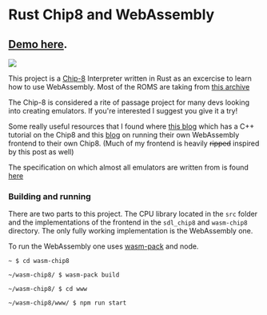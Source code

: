 # Rust Chip8 and WebAssembly

## [Demo here](https://www.wasmchip8.diegomarcano.dev).

![](public/chip8_screenshot.png)

This project is a [Chip-8](https://en.wikipedia.org/wiki/CHIP-8) Interpreter written in Rust as an excercise to learn how to use WebAssembly. Most of the ROMS are taking from [this archive](https://johnearnest.github.io/chip8Archive/) 

The Chip-8 is considered a rite of passage project for many devs looking into creating emulators. If you're interested I suggest you give it a try! 

Some really useful resources that I found where [this blog](https://austinmorlan.com/posts/chip8_emulator/) which has a C++ tutorial on the Chip8 and this [blog](https://wtfleming.github.io/2020/01/26/chip8-webassembly-rust/) on running their own WebAssembly frontend to their own Chip8. (Much of my frontend is heavily ~~ripped~~ inspired by this post as well)

The specification on which almost all emulators are written from is found [here](http://devernay.free.fr/hacks/chip8/C8TECH10.HTM)

### Building and running

There are two parts to this project. The CPU library located in the `src` folder and the implementations of the frontend in the `sdl_chip8` and `wasm-chip8` directory. 
The only fully working implementation is the WebAssembly one. 

To run the WebAssembly one uses [wasm-pack](https://rustwasm.github.io/wasm-pack/) and node.

```
~ $ cd wasm-chip8

~/wasm-chip8/ $ wasm-pack build 

~/wasm-chip8/ $ cd www

~/wasm-chip8/www/ $ npm run start
```

